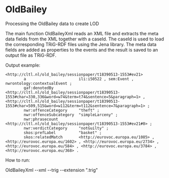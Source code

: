 # OldBailey
Processing the OldBailey data to create LOD

The main function OldBaileyXml reads an XML file and extracts the meta data fields from the XML together with
a caseId. The caseId is used to load the corresponding TRiG-RDF files using the Jena library.
The meta data fields are added as properties to the events and the result is saved to an output file as TRiG-RDF.

Output example:

    <http://cltl.nl/old_bailey/sessionpaper/t18390513-1553#ev21>
            a                       ili:i50522 , sem:Event , nwrontology:contextualEvent ;
            gaf:denotedBy           <http://cltl.nl/old_bailey/sessionpaper/t18390513-1553#char=330,336&word=w74&term=t74&sentence=5&paragraph=1> , <http://cltl.nl/old_bailey/sessionpaper/t18390513-1553#char=509,515&word=w112&term=t112&sentence=7&paragraph=1> ;
            nwr:offenceCategory     "theft" ;
            nwr:offenceSubcategory  "simpleLarceny" ;
            nwr:phrasecount         <http://cltl.nl/old_bailey/sessionpaper/t18390513-1553#ev21#0> ;
            nwr:verdictCategory     "notGuilty" ;
            skos:prefLabel          "basket" ;
            skos:relatedMatch       <http://eurovoc.europa.eu/1085> , <http://eurovoc.europa.eu/1602> , <http://eurovoc.europa.eu/2734> , <http://eurovoc.europa.eu/584> , <http://eurovoc.europa.eu/3784> , <http://eurovoc.europa.eu/368> .


How to run:

OldBaileyXml --xml <path to XML files> --trig <path to trig files> --extension ".trig"

